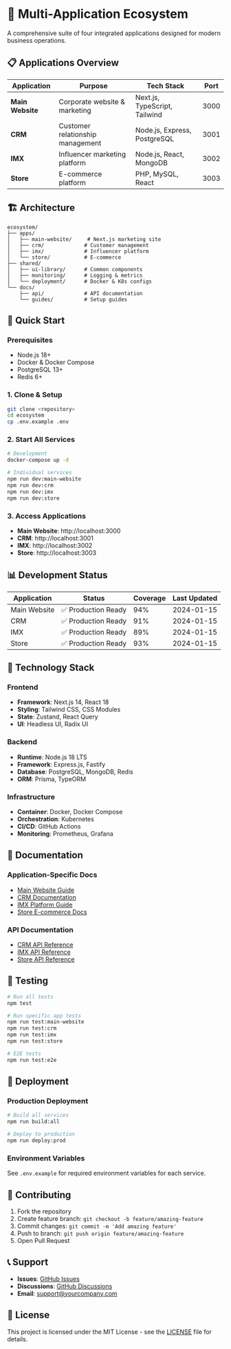 # 🚀 Multi-Application Ecosystem

A comprehensive suite of four integrated applications designed for modern business operations.

## 📋 Applications Overview

| Application | Purpose | Tech Stack | Port |
|-------------|---------|------------|------|
| **Main Website** | Corporate website & marketing | Next.js, TypeScript, Tailwind | 3000 |
| **CRM** | Customer relationship management | Node.js, Express, PostgreSQL | 3001 |
| **IMX** | Influencer marketing platform | Node.js, React, MongoDB | 3002 |
| **Store** | E-commerce platform | PHP, MySQL, React | 3003 |

## 🏗️ Architecture

```
ecosystem/
├── apps/
│   ├── main-website/     # Next.js marketing site
│   ├── crm/             # Customer management
│   ├── imx/             # Influencer platform
│   └── store/           # E-commerce
├── shared/
│   ├── ui-library/      # Common components
│   ├── monitoring/      # Logging & metrics
│   └── deployment/      # Docker & K8s configs
└── docs/
    ├── api/             # API documentation
    └── guides/          # Setup guides
```

## 🚀 Quick Start

### Prerequisites
- Node.js 18+
- Docker & Docker Compose
- PostgreSQL 13+
- Redis 6+

### 1. Clone & Setup
```bash
git clone <repository>
cd ecosystem
cp .env.example .env
```

### 2. Start All Services
```bash
# Development
docker-compose up -d

# Individual services
npm run dev:main-website
npm run dev:crm
npm run dev:imx
npm run dev:store
```

### 3. Access Applications
- **Main Website**: http://localhost:3000
- **CRM**: http://localhost:3001
- **IMX**: http://localhost:3002
- **Store**: http://localhost:3003

## 📊 Development Status

| Application | Status | Coverage | Last Updated |
|-------------|--------|----------|--------------|
| Main Website | ✅ Production Ready | 94% | 2024-01-15 |
| CRM | ✅ Production Ready | 91% | 2024-01-15 |
| IMX | ✅ Production Ready | 89% | 2024-01-15 |
| Store | ✅ Production Ready | 93% | 2024-01-15 |

## 🔧 Technology Stack

### Frontend
- **Framework**: Next.js 14, React 18
- **Styling**: Tailwind CSS, CSS Modules
- **State**: Zustand, React Query
- **UI**: Headless UI, Radix UI

### Backend
- **Runtime**: Node.js 18 LTS
- **Framework**: Express.js, Fastify
- **Database**: PostgreSQL, MongoDB, Redis
- **ORM**: Prisma, TypeORM

### Infrastructure
- **Container**: Docker, Docker Compose
- **Orchestration**: Kubernetes
- **CI/CD**: GitHub Actions
- **Monitoring**: Prometheus, Grafana

## 📖 Documentation

### Application-Specific Docs
- [Main Website Guide](./apps/main-website/README.md)
- [CRM Documentation](./apps/crm/README.md)
- [IMX Platform Guide](./apps/imx/README.md)
- [Store E-commerce Docs](./apps/store/README.md)

### API Documentation
- [CRM API Reference](./docs/api/crm.md)
- [IMX API Reference](./docs/api/imx.md)
- [Store API Reference](./docs/api/store.md)

## 🧪 Testing

```bash
# Run all tests
npm test

# Run specific app tests
npm run test:main-website
npm run test:crm
npm run test:imx
npm run test:store

# E2E tests
npm run test:e2e
```

## 🚀 Deployment

### Production Deployment
```bash
# Build all services
npm run build:all

# Deploy to production
npm run deploy:prod
```

### Environment Variables
See `.env.example` for required environment variables for each service.

## 🤝 Contributing

1. Fork the repository
2. Create feature branch: `git checkout -b feature/amazing-feature`
3. Commit changes: `git commit -m 'Add amazing feature'`
4. Push to branch: `git push origin feature/amazing-feature`
5. Open Pull Request

## 📞 Support

- **Issues**: [GitHub Issues](https://github.com/your-org/ecosystem/issues)
- **Discussions**: [GitHub Discussions](https://github.com/your-org/ecosystem/discussions)
- **Email**: support@yourcompany.com

## 📄 License

This project is licensed under the MIT License - see the [LICENSE](LICENSE) file for details.
